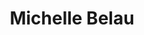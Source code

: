 ---
title: "Michelle Belau"
url: /san-isidro/michelle-belau-avenida-emilio-cavenecia/
shop: ropa
---